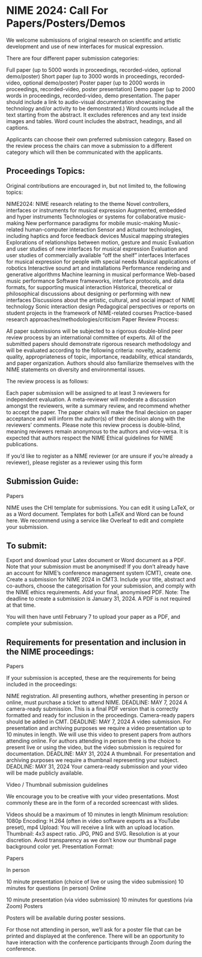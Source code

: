 # NIME 2024: Call For Papers/Posters/Demos

We welcome submissions of original research on scientific and artistic development and use of new interfaces for musical expression.

There are four different paper submission categories:

Full paper (up to 5000 words in proceedings, recorded-video, optional demo/poster)
Short paper (up to 3000 words in proceedings, recorded-video, optional demo/poster)
Poster paper (up to 2000 words in proceedings, recorded-video, poster presentation)
Demo paper (up to 2000 words in proceedings, recorded-video, demo presentation. The paper should include a link to audio-visual documentation showcasing the technology and/or activity to be demonstrated.)
Word counts include all the text starting from the abstract. It excludes references and any text inside images and tables. Word count includes the abstract, headings, and all captions.

Applicants can choose their own preferred submission category. Based on the review process the chairs can move a submission to a different category which will then be communicated with the applicants.

## Proceedings Topics:

Original contributions are encouraged in, but not limited to, the following topics:

NIME2024: NIME research relating to the theme
Novel controllers, interfaces or instruments for musical expression
Augmented, embedded and hyper instruments
Technologies or systems for collaborative music-making
New performance paradigms for mobile music-making
Music-related human-computer interaction
Sensor and actuator technologies, including haptics and force feedback devices
Musical mapping strategies
Explorations of relationships between motion, gesture and music
Evaluation and user studies of new interfaces for musical expression
Evaluation and user studies of commercially available “off the shelf” interfaces
Interfaces for musical expression for people with special needs
Musical applications of robotics
Interactive sound art and installations
Performance rendering and generative algorithms
Machine learning in musical performance
Web-based music performance
Software frameworks, interface protocols, and data formats, for supporting musical interaction
Historical, theoretical or philosophical discussions about designing or performing with new interfaces
Discussions about the artistic, cultural, and social impact of NIME technology
Sonic interaction design
Pedagogical perspectives or reports on student projects in the framework of NIME-related courses
Practice-based research approaches/methodologies/criticism
Paper Review Process:

All paper submissions will be subjected to a rigorous double-blind peer review process by an international committee of experts. All of the submitted papers should demonstrate rigorous research methodology and will be evaluated according to the following criteria: novelty, academic quality, appropriateness of topic, importance, readability, ethical standards, and paper organization. Authors should also familiarize themselves with the NIME statements on diversity and environmental issues.

The review process is as follows:

Each paper submission will be assigned to at least 3 reviewers for independent evaluation.
A meta-reviewer will moderate a discussion amongst the reviewers, write a summary review, and recommend whether to accept the paper.
The paper chairs will make the final decision on paper acceptance and will inform the author(s) of their decision along with the reviewers’ comments.
Please note this review process is double-blind, meaning reviewers remain anonymous to the authors and vice-versa. It is expected that authors respect the NIME Ethical guidelines for NIME publications.

If you’d like to register as a NIME reviewer (or are unsure if you’re already a reviewer), please register as a reviewer using this form

## Submission Guide:

Papers

NIME uses the CHI template for submissions. You can edit it using LaTeX, or as a Word document. Templates for both LaTeX and Word can be found here. We recommend using a service like Overleaf to edit and complete your submission.

## To submit:

Export and download your Latex document or Word document as a PDF. Note that your submission must be anonymised!
If you don’t already have an account for NIME’s conference management system (CMT), create one.
Create a submission for NIME 2024 in CMT3.
Include your title, abstract and co-authors, choose the categorisation for your submission, and comply with the NIME ethics requirements. Add your final, anonymised PDF.
Note: The deadline to create a submission is January 31, 2024. A PDF is not required at that time.

You will then have until February 7 to upload your paper as a PDF, and complete your submission.

## Requirements for presentation and inclusion in the NIME proceedings:

Papers

If your submission is accepted, these are the requirements for being included in the proceedings:

NIME registration. All presenting authors, whether presenting in person or online, must purchase a ticket to attend NIME.
DEADLINE: MAY 7, 2024
A camera-ready submission. This is a final PDF version that is correctly formatted and ready for inclusion in the proceedings. Camera-ready papers should be added in CMT.
DEADLINE: MAY 7, 2024
A video submission. For presentation and archiving purposes we require a video presentation up to 10 minutes in length. We will use this video to present papers from authors attending online. For authors attending in person there is the choice to present live or using the video, but the video submission is required for documentation.
DEADLINE: MAY 31, 2024
A thumbnail. For presentation and archiving purposes we require a thumbnail representing your subject.
DEADLINE: MAY 31, 2024
Your camera-ready submission and your video will be made publicly available.

Video / Thumbnail submission guidelines

We encourage you to be creative with your video presentations. Most commonly these are in the form of a recorded screencast with slides.

Videos should be a maximum of 10 minutes in length
Minimum resolution: 1080p
Encoding: H.264 (often in video software exports as a YouTube preset), mp4
Upload: You will receive a link with an upload location.
Thumbnail: 4x3 aspect ratio. JPG, PNG and SVG. Resolution is at your discretion. Avoid transparency as we don’t know our thumbnail page background color yet.
Presentation Format:

Papers

In person

10 minute presentation (choice of live or using the video submission)
10 minutes for questions (in person)
Online

10 minute presentation (via video submission)
10 minutes for questions (via Zoom)
Posters

Posters will be available during poster sessions.

For those not attending in person, we’ll ask for a poster file that can be printed and displayed at the conference. There will be an opportunity to have interaction with the conference participants through Zoom during the conference.


